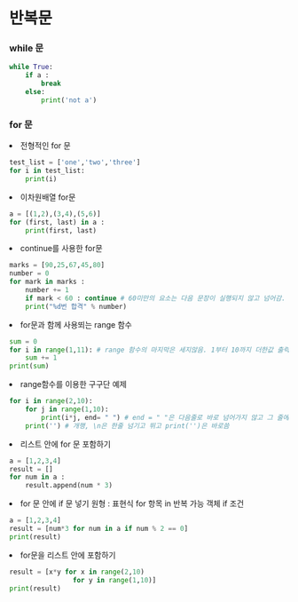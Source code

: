 # 반복문

### while 문

```python
while True:
    if a :
        break
    else:
        print('not a')
```

### for 문

<li> 전형적인 for 문

```python
test_list = ['one','two','three']
for i in test_list:
    print(i)
```

<li> 이차원배열 for문

```python
a = [(1,2),(3,4),(5,6)]
for (first, last) in a :
    print(first, last)
```

<li> continue를 사용한 for문

```python
marks = [90,25,67,45,80]
number = 0
for mark in marks :
    number += 1
    if mark < 60 : continue # 60미만의 요소는 다음 문장이 실행되지 않고 넘어감.
    print("%d번 합격" % number)
```

<li> for문과 함께 사용뙤는 range 함수

```python
sum = 0
for i in range(1,11): # range 함수의 마지막은 세지않음. 1부터 10까지 더한값 출력 
    sum += 1 
print(sum)
```

<li> range함수를 이용한 구구단 예제

```python
for i in range(2,10):
    for j in range(1,10):
        print(i*j, end= " ") # end = " "은 다음줄로 바로 넘어가지 않고 그 줄에서 계속 출력하기 위함 
    print('') # 개행, \n은 한줄 넘기고 뛰고 print('')은 바로씀 
```

<li>  리스트 안에 for 문 포함하기

```python
a = [1,2,3,4]
result = []
for num in a :
    result.append(num * 3)
```

<li> for 문 안에 if 문 넣기
원형 : 표현식 for 항목 in 반복 가능 객체 if 조건 

```python
a = [1,2,3,4]
result = [num*3 for num in a if num % 2 == 0]
print(result)
```

<li> for문을 리스트 안에 포함하기

```python
result = [x*y for x in range(2,10)
                for y in range(1,10)]
print(result)
```
